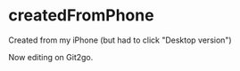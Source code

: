 # createdFromPhone
Created from my iPhone (but had to click "Desktop version")

Now editing on Git2go.
